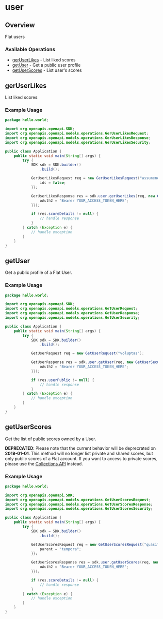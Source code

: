 # user

## Overview

Flat users

### Available Operations

* [gerUserLikes](#geruserlikes) - List liked scores
* [getUser](#getuser) - Get a public user profile
* [getUserScores](#getuserscores) - List user's scores

## gerUserLikes

List liked scores

### Example Usage

```java
package hello.world;

import org.openapis.openapi.SDK;
import org.openapis.openapi.models.operations.GerUserLikesRequest;
import org.openapis.openapi.models.operations.GerUserLikesResponse;
import org.openapis.openapi.models.operations.GerUserLikesSecurity;

public class Application {
    public static void main(String[] args) {
        try {
            SDK sdk = SDK.builder()
                .build();

            GerUserLikesRequest req = new GerUserLikesRequest("assumenda") {{
                ids = false;
            }};            

            GerUserLikesResponse res = sdk.user.gerUserLikes(req, new GerUserLikesSecurity("nulla") {{
                oAuth2 = "Bearer YOUR_ACCESS_TOKEN_HERE";
            }});

            if (res.scoreDetails != null) {
                // handle response
            }
        } catch (Exception e) {
            // handle exception
        }
    }
}
```

## getUser

Get a public profile of a Flat User.


### Example Usage

```java
package hello.world;

import org.openapis.openapi.SDK;
import org.openapis.openapi.models.operations.GetUserRequest;
import org.openapis.openapi.models.operations.GetUserResponse;
import org.openapis.openapi.models.operations.GetUserSecurity;

public class Application {
    public static void main(String[] args) {
        try {
            SDK sdk = SDK.builder()
                .build();

            GetUserRequest req = new GetUserRequest("voluptas");            

            GetUserResponse res = sdk.user.getUser(req, new GetUserSecurity("libero") {{
                oAuth2 = "Bearer YOUR_ACCESS_TOKEN_HERE";
            }});

            if (res.userPublic != null) {
                // handle response
            }
        } catch (Exception e) {
            // handle exception
        }
    }
}
```

## getUserScores

Get the list of public scores owned by a User.

**DEPRECATED**: Please note that the current behavior will be deprecrated on **2019-01-01**.
This method will no longer list private and shared scores, but only public scores of a Flat account.
If you want to access to private scores, please use the [Collections API](#tag/Collection) instead.


### Example Usage

```java
package hello.world;

import org.openapis.openapi.SDK;
import org.openapis.openapi.models.operations.GetUserScoresRequest;
import org.openapis.openapi.models.operations.GetUserScoresResponse;
import org.openapis.openapi.models.operations.GetUserScoresSecurity;

public class Application {
    public static void main(String[] args) {
        try {
            SDK sdk = SDK.builder()
                .build();

            GetUserScoresRequest req = new GetUserScoresRequest("quasi") {{
                parent = "tempora";
            }};            

            GetUserScoresResponse res = sdk.user.getUserScores(req, new GetUserScoresSecurity("numquam") {{
                oAuth2 = "Bearer YOUR_ACCESS_TOKEN_HERE";
            }});

            if (res.scoreDetails != null) {
                // handle response
            }
        } catch (Exception e) {
            // handle exception
        }
    }
}
```
